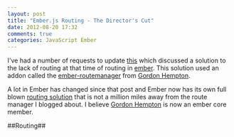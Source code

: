 ```yaml
---
layout: post
title: "Ember.js Routing - The Director's Cut"
date: 2012-08-20 17:32
comments: true
categories: JavaScript Ember
---
```

I've had a number of requests to update <a href="http://www.thesoftwaresimpleton.com/blog/2012/04/22/ember-js-routemanager/" target="_blank">this</a> which discussed a solution to the lack of routing at that time of routing in <a href="http://emberjs.com/">ember</a>.  This solution used an addon called the <a href="https://github.com/ghempton/ember-routemanager" target="_blank">ember-routemanager</a> from <a href="https://twitter.com/ghempton" target="_blank">Gordon Hempton</a>.    

A lot in Ember has changed since that post and Ember now has its own full blown <a href="http://emberjs.com/guides/outlets/#toc_the-router" target="_blank">routing solution</a> that is not a million miles away from the route manager I blogged about.  I believe <a href="https://twitter.com/ghempton" target="_blank">Gordon Hempton</a> is now an ember core member.  

##Routing##

<!-- <a href="" target="_blank"></a>
<a href="" target="_blank"></a>
<a href="" target="_blank"></a>
<a href="" target="_blank"></a>
<a href="" target="_blank"></a>
<a href="" target="_blank"></a>
<a href="" target="_blank"></a>
<a href="" target="_blank"></a>
<a href="" target="_blank"></a>
<a href="" target="_blank"></a>
 -->
